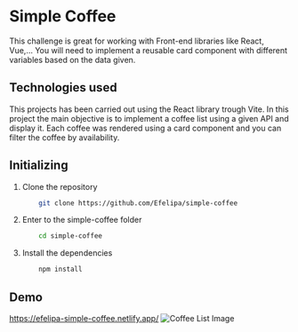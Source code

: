 # Simple Coffee

This challenge is great for working with Front-end libraries like React, Vue,... You will need to implement a reusable card component with different variables based on the data given.
## Technologies used
This projects has been carried out using the React library trough Vite. In this project the main objective is to implement a coffee list using a given API and display it. Each coffee was rendered using a card component and you can filter the coffee by availability.


## Initializing
1. Clone the repository
    ```bash
        git clone https://github.com/Efelipa/simple-coffee
    ```
2. Enter to the simple-coffee folder

    ```bash
        cd simple-coffee
    ```
3. Install the dependencies
    ```bash
        npm install
    ```


## Demo
https://efelipa-simple-coffee.netlify.app/
![Coffee List Image](https://csyxkpbavpcrhwqhcpyy.supabase.co/storage/v1/object/public/challenges/45/Simple%20Coffee%20Listing/desktop)